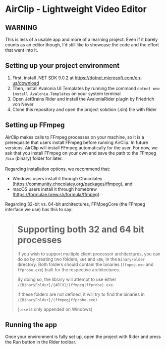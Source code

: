 # AirClip - Lightweight Video Editor

## WARNING
This is less of a usable app and more of a learning project. 
Even if it barely counts as an editor though, I'd still like to showcase the code and the effort that went into it.

## Setting up your project environment
1. First, install .NET SDK 9.0.2 at https://dotnet.microsoft.com/en-us/download
2. Then, install Avalonia UI Templates by running the command `dotnet new install Avalonia.Templates` on your system terminal
3. Open JetBrains Rider and install the AvaloniaRider plugin by Friedrich von Never
4. Clone this repository and open the project solution (.sln) file with Rider

## Setting up FFmpeg
AirClip makes calls to FFmpeg processes on your machine, so it is a prerequisite that users install FFmpeg before running AirClip.
In future versions, AirClip will install FFmpeg automatically for the user.
For now, we ask that you install FFmpeg on your own and save the path to the FFmpeg `/bin` (binary) folder for later.
<br/><br/>
Regarding installation options, we recommend that:
- Windows users install it through Chocolatey (https://community.chocolatey.org/packages/ffmpeg), and
- macOS users install it through homebrew (https://formulae.brew.sh/formula/ffmpeg).

Regarding 32-bit vs. 64-bit architectures, FFMpegCore (the FFmpeg interface we use) has this to say: 
> # Supporting both 32 and 64 bit processes
> If you wish to support multiple client processor architectures, you can do so by creating two folders, `x64` and `x86`, in the `BinaryFolder` directory.
> Both folders should contain the binaries (`ffmpeg.exe` and `ffprobe.exe`) built for the respective architectures. 
>
> By doing so, the library will attempt to use either `/{BinaryFolder}/{ARCH}/(ffmpeg|ffprobe).exe`.
>
> If these folders are not defined, it will try to find the binaries in `/{BinaryFolder}/(ffmpeg|ffprobe.exe)`.
>
> (`.exe` is only appended on Windows)

## Running the app
Once your environment is fully set up, open the project with Rider and press the Run button in the Rider toolbar.
